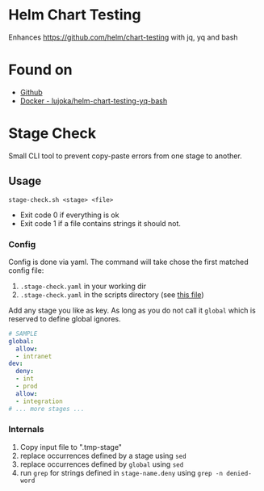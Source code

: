 # Helm Chart Testing

Enhances https://github.com/helm/chart-testing with jq, yq and bash

# Found on

* [Github](https://github.com/H3rby7/helm-chart-testing-yq-bash)
* [Docker - lujoka/helm-chart-testing-yq-bash](https://hub.docker.com/repository/docker/lujoka/helm-chart-testing-yq-bash)

# Stage Check

Small CLI tool to prevent copy-paste errors from one stage to another.

## Usage

`stage-check.sh <stage> <file>`

* Exit code 0 if everything is ok
* Exit code 1 if a file contains strings it should not.

### Config

Config is done via yaml. The command will take chose the first matched config file:
 
1. `.stage-check.yaml` in your working dir
1. `.stage-check.yaml` in the scripts directory (see [this file](./cli/.stage-check.yaml))

Add any stage you like as key. As long as you do not call it `global` which is reserved to define global ignores. 

```yaml
# SAMPLE
global:
  allow:
  - intranet
dev:
  deny:
  - int
  - prod
  allow:
  - integration
# ... more stages ...
```

### Internals

1. Copy input file to ".tmp-stage"
1. replace occurrences defined by a stage using `sed`
1. replace occurrences defined by `global` using `sed`
1. run `grep` for strings defined in `stage-name.deny` using `grep -n denied-word`
